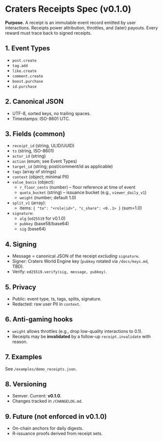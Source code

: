 # Craters Receipts Spec (v0.1.0)

**Purpose.** A receipt is an immutable event record emitted by user interactions. Receipts power attribution, throttles, and (later) payouts. Every reward must trace back to signed receipts.

## 1. Event Types
- `post.create`
- `tag.add`
- `like.create`
- `comment.create`
- `boost.purchase`
- `id.purchase`

## 2. Canonical JSON
- UTF-8, sorted keys, no trailing spaces.
- Timestamps: ISO-8601 UTC.

## 3. Fields (common)
- `receipt_id` (string, ULID/UUID)
- `ts` (string, ISO-8601)
- `actor_id` (string)
- `action` (enum; see Event Types)
- `target_id` (string; post/comment/id as applicable)
- `tags` (array of strings)
- `context` (object; minimal PII)
- `value_basis` (object):
  - `r_floor_cents` (number) – floor reference at time of event
  - `quota_bucket` (string) – issuance bucket (e.g., `viewer_daily_v1`)
  - `weight` (number; default 1.0)
- `split_v1` (array):
  - items: `{ "to": "<role|id>", "c_share": <0..1> }` (sum=1.0)
- `signature`:
  - `alg` (`ed25519` for v0.1.0)
  - `pubkey` (base58/base64)
  - `sig` (base64)

## 4. Signing
- Message = canonical JSON of the receipt *excluding* `signature`.
- Signer: Craters World Engine key (`pubkey` rotated via `/docs/keys.md`, TBD).
- Verify: `ed25519.verify(sig, message, pubkey)`.

## 5. Privacy
- Public: event type, ts, tags, splits, signature.
- Redacted: raw user PII in `context`.

## 6. Anti-gaming hooks
- `weight` allows throttles (e.g., drop low-quality interactions to 0.1).
- Receipts may be **invalidated** by a follow-up `receipt.invalidate` with reason.

## 7. Examples
See `/examples/demo_receipts.json`.

## 8. Versioning
- Semver. Current: **v0.1.0**.
- Changes tracked in `/CHANGELOG.md`.

## 9. Future (not enforced in v0.1.0)
- On-chain anchors for daily digests.
- R-issuance proofs derived from receipt sets.

